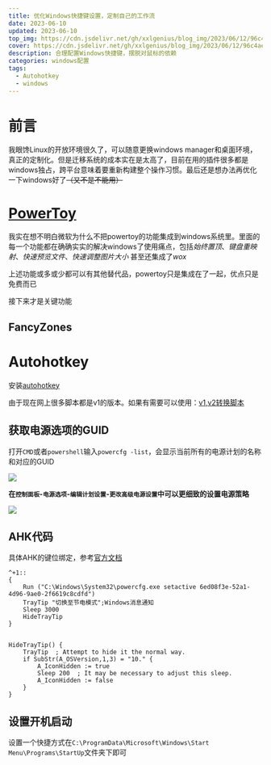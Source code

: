 ```yaml
---
title: 优化Windows快捷键设置，定制自己的工作流
date: 2023-06-10
updated: 2023-06-10
top_img: https://cdn.jsdelivr.net/gh/xxlgenius/blog_img/2023/06/12/96c4ae655690d6f6607f545bdd16c051.png
cover: https://cdn.jsdelivr.net/gh/xxlgenius/blog_img/2023/06/12/96c4ae655690d6f6607f545bdd16c051.png
description: 合理配置Windows快捷键，摆脱对鼠标的依赖
categories: windows配置
tags:
  - Autohotkey
  - windows
---
```

# 前言
我眼馋Linux的开放环境很久了，可以随意更换windows manager和桌面环境，真正的定制化。但是迁移系统的成本实在是太高了，目前在用的插件很多都是windows独占，跨平台意味着要重新构建整个操作习惯。最后还是想办法再优化一下windows好了~~（又不是不能用）~~

# [PowerToy](https://github.com/microsoft/PowerToys)

我实在想不明白微软为什么不把powertoy的功能集成到windows系统里。里面的每一个功能都在确确实实的解决windows了使用痛点，包括*始终置顶*、*键盘重映射*、*快速预览文件*、*快速调整图片大小* 甚至还集成了*wox*

上述功能或多或少都可以有其他替代品，powertoy只是集成在了一起，优点只是免费而已

接下来才是关键功能

## FancyZones






# Autohotkey

安装[autohotkey](https://www.autohotkey.com/)

由于现在网上很多脚本都是v1的版本。如果有需要可以使用：[v1,v2转换脚本](https://github.com/mmikeww/AHK-v2-script-converter)

## 获取电源选项的GUID

打开`CMD`或者`powershell`输入`powercfg -list`，会显示当前所有的电源计划的名称和对应的GUID

![](https://cdn.jsdelivr.net/gh/xxlgenius/blog_img/2023/06/12/31e950b0d35e9e48da8eacf6143c6700.png)

**在`控制面板`-`电源选项`-`编辑计划设置`-`更改高级电源设置`中可以更细致的设置电源策略**

![](https://cdn.jsdelivr.net/gh/xxlgenius/blog_img/2023/06/12/f617d1eeec22e147757b31792bf82ab0.png)

## AHK代码
具体AHK的键位绑定，参考[官方文档](https://www.autohotkey.com/docs/v2/)

```
^+1::
{
	Run ("C:\Windows\System32\powercfg.exe setactive 6ed08f3e-52a1-4d96-9ae0-2f6619c8cdfd")
	TrayTip "切换至节电模式";Windows消息通知
	Sleep 3000
	HideTrayTip
}


HideTrayTip() {
    TrayTip  ; Attempt to hide it the normal way.
    if SubStr(A_OSVersion,1,3) = "10." {
        A_IconHidden := true
        Sleep 200  ; It may be necessary to adjust this sleep.
        A_IconHidden := false
    }
}
```
## 设置开机启动

设置一个快捷方式在`C:\ProgramData\Microsoft\Windows\Start Menu\Programs\StartUp`文件夹下即可